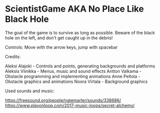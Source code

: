 # ScientistGame AKA No Place Like Black Hole

The goal of the game is to survive as long as possible. Beware of the black hole on the left, and don't get caught up in the debris!

Controls: Move with the arrow keys, jump with spacebar


Credits:

Aleksi Alajoki    - Controls and points, generating backgrounds and platforms
Aleksis Viinikka  - Menus, music and sound effects
Antton Valkama    - Obstacle programming and implementing animations
Anne Peltola      - Obstacle graphics and animations
Noora Virtala     - Background graphics



Used sounds and music:

https://freesound.org/people/natemarler/sounds/338686/
https://www.playonloop.com/2017-music-loops/secret-alchemy/
